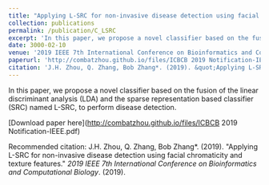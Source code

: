 ```yaml
---
title: "Applying L-SRC for non-invasive disease detection using facial chromaticity and texture features"
collection: publications
permalink: /publication/C_LSRC
excerpt: 'In this paper, we propose a novel classifier based on the fusion of the linear discriminant analysis (LDA) and the sparse representation based classifier (SRC) named L-SRC, to perform disease detection. '
date: 3000-02-10
venue: '2019 IEEE 7th International Conference on Bioinformatics and Computational Biology.'
paperurl: 'http://combatzhou.github.io/files/ICBCB 2019 Notification-IEEE.pdf'
citation: 'J.H. Zhou, Q. Zhang, Bob Zhang*. (2019). &quot;Applying L-SRC for non-invasive disease detection using facial chromaticity and texture features.&quot; <i>2019 IEEE 7th International Conference on Bioinformatics and Computational Biology</i>. (2019).'
---
```

In this paper, we propose a novel classifier based on the fusion of the linear discriminant analysis (LDA) and the sparse representation based classifier (SRC) named L-SRC, to perform disease detection. 

[Download paper here](http://combatzhou.github.io/files/ICBCB 2019 Notification-IEEE.pdf)

Recommended citation: J.H. Zhou, Q. Zhang, Bob Zhang*. (2019). &quot;Applying L-SRC for non-invasive disease detection using facial chromaticity and texture features.&quot; <i>2019 IEEE 7th International Conference on Bioinformatics and Computational Biology</i>. (2019).
